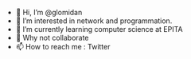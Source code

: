 - 👋 Hi, I’m @glomidan
- 👀 I’m interested in network and programmation.
- 🌱 I’m currently learning computer science at EPITA
- 💞️ Why not collaborate
- 📫 How to reach me : Twitter

<!---
glomidan/glomidan is a ✨ special ✨ repository because its `README.md` (this file) appears on your GitHub profile.
You can click the Preview link to take a look at your changes.
--->
